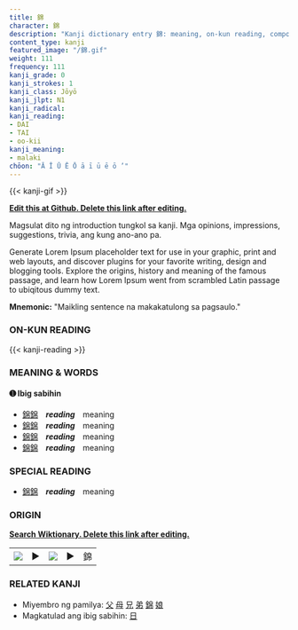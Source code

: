 ```yaml
---
title: 錦
character: 錦
description: "Kanji dictionary entry 錦: meaning, on-kun reading, compounds, origin, related kanji"
content_type: kanji
featured_image: "/錦.gif"
weight: 111
frequency: 111
kanji_grade: 0
kanji_strokes: 1
kanji_class: Jōyō
kanji_jlpt: N1
kanji_radical: 
kanji_reading: 
- DAI
- TAI
- oo-kii
kanji_meaning:
- malaki
chōon: "Ā Ī Ū Ē Ō ā ī ū ē ō ’"
---
```

[//]: # (Don't edit the line below. Kanji animated GIF code is automatically generated.)
{{< kanji-gif >}}

[//]: # (Edit below this line.)

**[Edit this at Github. Delete this link after editing.](https://github.com/tim0g/tim/tree/main/content/kanji/錦/index.md)**

Magsulat dito ng introduction tungkol sa kanji. Mga opinions, impressions, suggestions, trivia, ang kung ano-ano pa.

Generate Lorem Ipsum placeholder text for use in your graphic, print and web layouts, and discover plugins for your favorite writing, design and blogging tools. Explore the origins, history and meaning of the famous passage, and learn how Lorem Ipsum went from scrambled Latin passage to ubiqitous dummy text.
 
**Mnemonic:** "Maikling sentence na makakatulong sa pagsaulo."

### ON-KUN READING

[//]: # (Don't edit the line below. ON-KUN READING code is automatically generated.)
{{< kanji-reading >}}

### MEANING & WORDS

#### ➊ **Ibig sabihin**
  - [錦](../錦)[錦](../錦)　***reading***　meaning
  - [錦](../錦)[錦](../錦)　***reading***　meaning
  - [錦](../錦)[錦](../錦)　***reading***　meaning
  - [錦](../錦)[錦](../錦)　***reading***　meaning

### SPECIAL READING
  - [錦](../錦)[錦](../錦)　***reading***　meaning

### ORIGIN

**[Search Wiktionary. Delete this link after editing.](https://wiktionary.org/wiki/錦)**
<table class="kanji-table"><tr><td>
<img src="60px-錦-bronze.svg.png">
</td><td>▶</td><td>
<img src="60px-錦-oracle.svg.png">
</td><td>▶</td>
<td class="kanji-origin">錦</td>
</tr></table>

### RELATED KANJI
- Miyembro ng pamilya: [父](../父) [母](../母) [兄](../兄) [弟](../弟) [錦](../錦) [娘](../娘)
- Magkatulad ang ibig sabihin: [日](../日)
